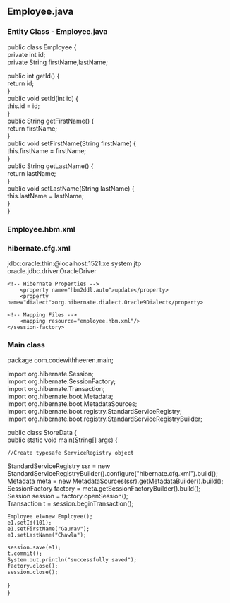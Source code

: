 ## Employee.java
### Entity Class - Employee.java  
public class Employee {  
private int id;  
private String firstName,lastName;  
  
public int getId() {  
    return id;  
}  
public void setId(int id) {  
    this.id = id;  
}  
public String getFirstName() {  
    return firstName;  
}  
public void setFirstName(String firstName) {  
    this.firstName = firstName;  
}  
public String getLastName() {  
    return lastName;  
}  
public void setLastName(String lastName) {  
    this.lastName = lastName;  
}  
}  

### Employee.hbm.xml

<?xml version='1.0' encoding='UTF-8'?>  
<!DOCTYPE hibernate-mapping PUBLIC  
 "-//Hibernate/Hibernate Mapping DTD 5.3//EN"  
 "http://hibernate.sourceforge.net/hibernate-mapping-5.3.dtd">  
  
 <hibernate-mapping>  
  <class name="com.codewithheeren.entity.Employee" table="emp1000">  
    <id name="id">  
     <generator class="assigned"></generator>  
    </id>   
    <property name="firstName"></property>  
    <property name="lastName"></property>  
  </class>        
 </hibernate-mapping>  

### hibernate.cfg.xml

<?xml version='1.0' encoding='UTF-8'?>  
<hibernate-configuration>  
    <session-factory>  
	<!-- Connection Properties -->
        <property name="connection.url">jdbc:oracle:thin:@localhost:1521:xe</property>  
        <property name="connection.username">system</property>  
        <property name="connection.password">jtp</property>  
        <property name="connection.driver_class">oracle.jdbc.driver.OracleDriver</property> 

	<!-- Hibernate Properties -->
        <property name="hbm2ddl.auto">update</property>  
        <property name="dialect">org.hibernate.dialect.Oracle9Dialect</property>  

	<!-- Mapping Files -->
        <mapping resource="employee.hbm.xml"/>  
    </session-factory>  
  
</hibernate-configuration>  

### Main class

package com.codewithheeren.main;    
    
import org.hibernate.Session;    
import org.hibernate.SessionFactory;    
import org.hibernate.Transaction;  
import org.hibernate.boot.Metadata;  
import org.hibernate.boot.MetadataSources;  
import org.hibernate.boot.registry.StandardServiceRegistry;  
import org.hibernate.boot.registry.StandardServiceRegistryBuilder;  
  
    
public class StoreData {    
public static void main(String[] args) {    
        
    //Create typesafe ServiceRegistry object    
   StandardServiceRegistry ssr = new StandardServiceRegistryBuilder().configure("hibernate.cfg.xml").build();  
   Metadata meta = new MetadataSources(ssr).getMetadataBuilder().build();  
   SessionFactory factory = meta.getSessionFactoryBuilder().build();  
   Session session = factory.openSession();  
   Transaction t = session.beginTransaction();   
            
    Employee e1=new Employee();    
    e1.setId(101);    
    e1.setFirstName("Gaurav");    
    e1.setLastName("Chawla");    
        
    session.save(e1);  
    t.commit();  
    System.out.println("successfully saved");    
    factory.close();  
    session.close();    
}    
}   
